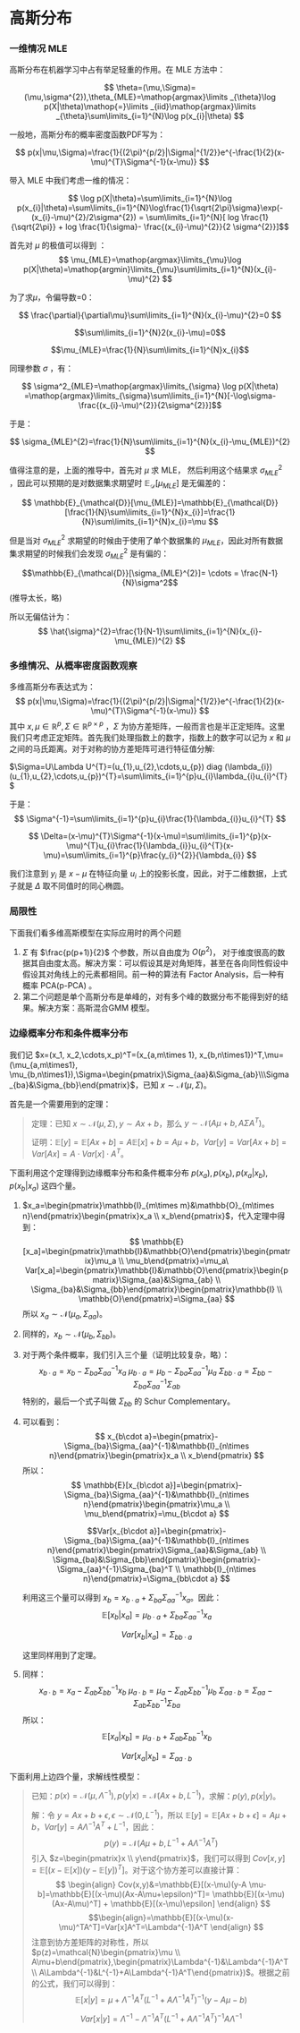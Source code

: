 # 高斯分布

### 一维情况 MLE

高斯分布在机器学习中占有举足轻重的作用。在 MLE 方法中：

$$ \theta=(\mu,\Sigma)=(\mu,\sigma^{2}),\theta_{MLE}=\mathop{argmax}\limits _{\theta}\log p(X|\theta)\mathop{=}\limits _{iid}\mathop{argmax}\limits _{\theta}\sum\limits_{i=1}^{N}\log p(x_{i}|\theta) $$

 

一般地，高斯分布的概率密度函数PDF写为：

$$ p(x|\mu,\Sigma)=\frac{1}{(2\pi)^{p/2}|\Sigma|^{1/2}}e^{-\frac{1}{2}(x-\mu)^{T}\Sigma^{-1}(x-\mu)} $$ 



带入 MLE 中我们考虑一维的情况：

$$ \log p(X|\theta)=\sum\limits_{i=1}^{N}\log p(x_{i}|\theta)=\sum\limits_{i=1}^{N}\log\frac{1}{\sqrt{2\pi}\sigma}\exp(-(x_{i}-\mu)^{2}/2\sigma^{2})  = \sum\limits_{i=1}^{N}[ log \frac{1}{\sqrt{2\pi}} + log \frac{1}{\sigma}- \frac{(x_{i}-\mu)^{2}}{2 \sigma^{2}}]$$

 

首先对 $\mu$ 的极值可以得到 ： $$ \mu_{MLE}=\mathop{argmax}\limits_{\mu}\log p(X|\theta)=\mathop{argmin}\limits_{\mu}\sum\limits_{i=1}^{N}(x_{i}-\mu)^{2} $$ 

为了求$\mu$，令偏导数=0： 

$$ \frac{\partial}{\partial\mu}\sum\limits_{i=1}^{N}(x_{i}-\mu)^{2}=0  $$ 

$$\sum\limits_{i=1}^{N}2(x_{i}-\mu)=0$$

$$\mu_{MLE}=\frac{1}{N}\sum\limits_{i=1}^{N}x_{i}$$

同理参数 $\sigma$ ，有：  

$$ \sigma^2_{MLE}=\mathop{argmax}\limits_{\sigma} \log p(X|\theta) =\mathop{argmax}\limits_{\sigma}\sum\limits_{i=1}^{N}[-\log\sigma-\frac{(x_{i}-\mu)^{2}}{2\sigma^{2}}]$$ 

于是：

 $$ \sigma_{MLE}^{2}=\frac{1}{N}\sum\limits_{i=1}^{N}(x_{i}-\mu_{MLE})^{2} $$ 

值得注意的是，上面的推导中，首先对 $\mu$ 求 MLE， 然后利用这个结果求 $\sigma^{2}_{MLE}$ ，因此可以预期的是对数据集求期望时 $\mathbb{E}_{\mathcal{D}} [\mu_{MLE}]$ 是无偏差的： 

$$ \mathbb{E}_{\mathcal{D}}[\mu_{MLE}]=\mathbb{E}_{\mathcal{D}}[\frac{1}{N}\sum\limits_{i=1}^{N}x_{i}]=\frac{1}{N}\sum\limits_{i=1}^{N}x_{i}=\mu $$ 

但是当对 $\sigma^2_{MLE}$ 求期望的时候由于使用了单个数据集的 $\mu_{MLE}$，因此对所有数据集求期望的时候我们会发现 $\sigma^2_{MLE}$ 是有偏的：

$$\mathbb{E}_{\mathcal{D}}[\sigma_{MLE}^{2}]= \cdots = \frac{N-1}{N}\sigma^2$$ (推导太长，略)

所以无偏估计为： $$ \hat{\sigma}^{2}=\frac{1}{N-1}\sum\limits_{i=1}^{N}(x_{i}-\mu_{MLE})^{2} $$

### 多维情况、从概率密度函数观察

多维高斯分布表达式为： $$ p(x|\mu,\Sigma)=\frac{1}{(2\pi)^{p/2}|\Sigma|^{1/2}}e^{-\frac{1}{2}(x-\mu)^{T}\Sigma^{-1}(x-\mu)} $$ 其中 $x,\mu\in\mathbb{R}^{p},\Sigma\in\mathbb{R}^{p\times p}$ ，$\Sigma$ 为协方差矩阵，一般而言也是半正定矩阵。这里我们只考虑正定矩阵。首先我们处理指数上的数字，指数上的数字可以记为 $x$ 和 $\mu$ 之间的马氏距离。对于对称的协方差矩阵可进行特征值分解:

$\Sigma=U\Lambda U^{T}=(u_{1},u_{2},\cdots,u_{p}) diag (\lambda_{i})(u_{1},u_{2},\cdots,u_{p})^{T}=\sum\limits_{i=1}^{p}u_{i}\lambda_{i}u_{i}^{T}$ 

于是：$$ \Sigma^{-1}=\sum\limits_{i=1}^{p}u_{i}\frac{1}{\lambda_{i}}u_{i}^{T} $$

$$ \Delta=(x-\mu)^{T}\Sigma^{-1}(x-\mu)=\sum\limits_{i=1}^{p}(x-\mu)^{T}u_{i}\frac{1}{\lambda_{i}}u_{i}^{T}(x-\mu)=\sum\limits_{i=1}^{p}\frac{y_{i}^{2}}{\lambda_{i}} $$

我们注意到 $y_{i}$ 是 $x-\mu$ 在特征向量 $u_{i}$ 上的投影长度，因此，对于二维数据，上式子就是 $\Delta$ 取不同值时的同心椭圆。

### 局限性

下面我们看多维高斯模型在实际应用时的两个问题

1. $\Sigma$ 有 $\frac{p(p+1)}{2}$ 个参数，所以自由度为 $O(p^{2})$， 对于维度很高的数据其自由度太高。解决方案：可以假设其是对角矩阵，甚至在各向同性假设中假设其对角线上的元素都相同。前一种的算法有 Factor Analysis，后一种有概率 PCA(p-PCA) 。
2. 第二个问题是单个高斯分布是单峰的，对有多个峰的数据分布不能得到好的结果。解决方案：高斯混合GMM 模型。

### 边缘概率分布和条件概率分布

我们记 $x=(x_1, x_2,\cdots,x_p)^T=(x_{a,m\times 1}, x_{b,n\times1})^T,\mu=(\mu_{a,m\times1}, \mu_{b,n\times1}),\Sigma=\begin{pmatrix}\Sigma_{aa}&\Sigma_{ab}\\\Sigma_{ba}&\Sigma_{bb}\end{pmatrix}$，已知 $x\sim\mathcal{N}(\mu,\Sigma)$。

首先是一个需要用到的定理：

> 定理：已知 $x\sim\mathcal{N}(\mu,\Sigma), y\sim Ax+b$，那么 $y\sim\mathcal{N}(A\mu+b, A\Sigma A^T)$。
>
> 证明：$\mathbb{E}[y]=\mathbb{E}[Ax+b]=A\mathbb{E}[x]+b=A\mu+b$，$Var[y]=Var[Ax+b]=Var[Ax]=A\cdot Var[x]\cdot A^T$。



下面利用这个定理得到边缘概率分布和条件概率分布 $p(x_a),p(x_b),p(x_a|x_b),p(x_b|x_a)$ 这四个量。

1. $x_a=\begin{pmatrix}\mathbb{I}_{m\times m}&\mathbb{O}_{m\times n}\end{pmatrix}\begin{pmatrix}x_a \\ x_b\end{pmatrix}$，代入定理中得到： $$ \mathbb{E}[x_a]=\begin{pmatrix}\mathbb{I}&\mathbb{O}\end{pmatrix}\begin{pmatrix}\mu_a \\ \mu_b\end{pmatrix}=\mu_a\ Var[x_a]=\begin{pmatrix}\mathbb{I}&\mathbb{O}\end{pmatrix}\begin{pmatrix}\Sigma_{aa}&\Sigma_{ab} \\ \Sigma_{ba}&\Sigma_{bb}\end{pmatrix}\begin{pmatrix}\mathbb{I} \\ \mathbb{O}\end{pmatrix}=\Sigma_{aa} $$ 所以 $x_a\sim\mathcal{N}(\mu_a,\Sigma_{aa})$。

2. 同样的，$x_b\sim\mathcal{N}(\mu_b,\Sigma_{bb})$。

3. 对于两个条件概率，我们引入三个量（证明比较复杂，略）： $$ x_{b\cdot a}=x_b-\Sigma_{ba}\Sigma_{aa}^{-1}x_a\ \mu_{b\cdot a}=\mu_b-\Sigma_{ba}\Sigma_{aa}^{-1}\mu_a\ \Sigma_{bb\cdot a}=\Sigma_{bb}-\Sigma_{ba}\Sigma_{aa}^{-1}\Sigma_{ab} $$ 特别的，最后一个式子叫做 $\Sigma_{bb}$ 的 Schur Complementary。

4. 可以看到： $$ x_{b\cdot a}=\begin{pmatrix}-\Sigma_{ba}\Sigma_{aa}^{-1}&\mathbb{I}_{n\times n}\end{pmatrix}\begin{pmatrix}x_a \\ x_b\end{pmatrix} $$ 所以： $$ \mathbb{E}[x_{b\cdot a}]=\begin{pmatrix}-\Sigma_{ba}\Sigma_{aa}^{-1}&\mathbb{I}_{n\times n}\end{pmatrix}\begin{pmatrix}\mu_a \\ \mu_b\end{pmatrix}=\mu_{b\cdot a} $$   

   $$Var[x_{b\cdot a}]=\begin{pmatrix}-\Sigma_{ba}\Sigma_{aa}^{-1}&\mathbb{I}_{n\times n}\end{pmatrix}\begin{pmatrix}\Sigma_{aa}&\Sigma_{ab} \\ \Sigma_{ba}&\Sigma_{bb}\end{pmatrix}\begin{pmatrix}-\Sigma_{aa}^{-1}\Sigma_{ba}^T \\ \mathbb{I}_{n\times n}\end{pmatrix}=\Sigma_{bb\cdot a} $$ 

   利用这三个量可以得到 $x_b=x_{b\cdot a}+\Sigma_{ba}\Sigma_{aa}^{-1}x_a$。因此： $$ \mathbb{E}[x_b|x_a]=\mu_{b\cdot a}+\Sigma_{ba}\Sigma_{aa}^{-1}x_a $$

   $$ Var[x_b|x_a]=\Sigma_{bb\cdot a} $$

   这里同样用到了定理。

5. 同样： $$ x_{a\cdot b}=x_a-\Sigma_{ab}\Sigma_{bb}^{-1}x_b\ \mu_{a\cdot b}=\mu_a-\Sigma_{ab}\Sigma_{bb}^{-1}\mu_b\ \Sigma_{aa\cdot b}=\Sigma_{aa}-\Sigma_{ab}\Sigma_{bb}^{-1}\Sigma_{ba} $$ 所以： $$ \mathbb{E}[x_a|x_b]=\mu_{a\cdot b}+\Sigma_{ab}\Sigma_{bb}^{-1}x_b $$

   $$ Var[x_a|x_b]=\Sigma_{aa\cdot b} $$



下面利用上边四个量，求解线性模型：

> 已知：$p(x)=\mathcal{N}(\mu,\Lambda^{-1}),p(y|x)=\mathcal{N}(Ax+b,L^{-1})$，求解：$p(y),p(x|y)$。
>
> 解：令 $y=Ax+b+\epsilon,\epsilon\sim\mathcal{N}(0,L^{-1})$，所以 $\mathbb{E}[y]=\mathbb{E}[Ax+b+\epsilon]=A\mu+b$，$Var[y]=A \Lambda^{-1}A^T+L^{-1}$，因此： $$ p(y)=\mathcal{N}(A\mu+b,L^{-1}+A\Lambda^{-1}A^T) $$ 引入 $z=\begin{pmatrix}x \\ y\end{pmatrix}$，我们可以得到 $Cov[x,y]=\mathbb{E}[(x-\mathbb{E}[x])(y-\mathbb{E}[y])^T]$。对于这个协方差可以直接计算： $$ \begin{align} Cov(x,y)&=\mathbb{E}[(x-\mu)(y-A \mu-b]=\mathbb{E}[(x-\mu)(Ax-A\mu+\epsilon)^T]= \mathbb{E}[(x-\mu)(Ax-A\mu)^T] + \mathbb{E}[(x-\mu)\epsilon] \end{align} $$$$\begin{align}=\mathbb{E}[(x-\mu)(x-\mu)^TA^T]=Var[x]A^T=\Lambda^{-1}A^T \end{align} $$ 注意到协方差矩阵的对称性，所以 $p(z)=\mathcal{N}\begin{pmatrix}\mu \\ A\mu+b\end{pmatrix},\begin{pmatrix}\Lambda^{-1}&\Lambda^{-1}A^T \\ A\Lambda^{-1}&L^{-1}+A\Lambda^{-1}A^T\end{pmatrix})$。根据之前的公式，我们可以得到： $$ \mathbb{E}[x|y]=\mu+\Lambda^{-1}A^T(L^{-1}+A\Lambda^{-1}A^T)^{-1}(y-A\mu-b) $$
>
> $$ Var[x|y]=\Lambda^{-1}-\Lambda^{-1}A^T(L^{-1}+A\Lambda^{-1}A^T)^{-1}A\Lambda^{-1} $$

